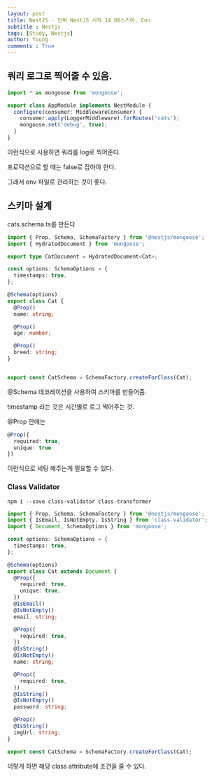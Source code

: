 ```yaml
---
layout: post
title: NestJS - 진짜 NestJS 시작 14 DB스키마, Con
subtitle : Nestjs
tags: [Study, Nestjs]
author: Young
comments : True
---
```


## 쿼리 로그로 찍어줄 수 있음.


```ts
import * as mongoose from 'mongoose';

export class AppModule implements NestModule {
  configure(consumer: MiddlewareConsumer) {
    consumer.apply(LoggerMiddleware).forRoutes('cats');
    mongoose.set('debug', true);
  }
}
```

이런식으로 사용하면 쿼리를 log로 찍어준다.

프로덕션으로 할 때는 false로 잡아야 한다.

그래서 env 파일로 관리하는 것이 좋다.


## 스키마 설계

cats.schema.ts를 만든다

```ts
import { Prop, Schema, SchemaFactory } from '@nestjs/mongoose';
import { HydratedDocument } from 'mongoose';

export type CatDocument = HydratedDocument<Cat>;

const options: SchemaOptions = {
  timestamps: true,
};

@Schema(options)
export class Cat {
  @Prop()
  name: string;

  @Prop()
  age: number;

  @Prop()
  breed: string;
}


export const CatSchema = SchemaFactory.createForClass(Cat);
```

@Schema 데코레이션을 사용하여 스키마를 만들어줌.

timestamp 라는 것은 시간별로 로그 찍어주는 것.

@Prop 안에는

```ts
@Prop({
  required: true,
  unique: true
})
```

이런식으로 세팅 해주는게 필요할 수 있다.


### Class Validator

```
npm i --save class-validator class-transformer
```

```ts
import { Prop, Schema, SchemaFactory } from '@nestjs/mongoose';
import { IsEmail, IsNotEmpty, IsString } from 'class-validator';
import { Document, SchemaOptions } from 'mongoose';

const options: SchemaOptions = {
  timestamps: true,
};

@Schema(options)
export class Cat extends Document {
  @Prop({
    required: true,
    unique: true,
  })
  @IsEmail()
  @IsNotEmpty()
  email: string;

  @Prop({
    required: true,
  })
  @IsString()
  @IsNotEmpty()
  name: string;

  @Prop({
    required: true,
  })
  @IsString()
  @IsNotEmpty()
  password: string;

  @Prop()
  @IsString()
  imgUrl: string;
}

export const CatSchema = SchemaFactory.createForClass(Cat);
```

이렇게 하면 해당 class attribute에 조건을 줄 수 있다. 
